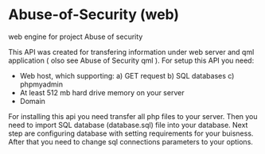 # Abuse-of-Security (web)
web engine for project Abuse of security

This API was created for transfering information under web server and qml application ( olso see Abuse of Security qml ).
For setup this API you need:
* Web host, which supporting:
  a) GET request
  b) SQL databases
  c) phpmyadmin
* At least 512 mb hard drive memory on your server
* Domain

For installing this api you need transfer all php files to your server.
Then you need to import SQL database (database.sql) file into your database.
Next step are configuring database with setting requirements for your buisness.
After that you need to change sql connections parameters to your options.
